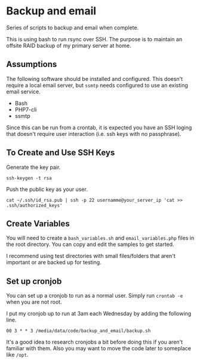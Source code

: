# Backup and email

Series of scripts to backup and email when complete.

This is using bash to run rsync over SSH.  The purpose is to maintain an offsite RAID backup of my primary server at home.

## Assumptions

The following software should be installed and configured.  This doesn't require a local email server, but `ssmtp` needs configured to use an existing email service.

* Bash
* PHP7-cli
* ssmtp

Since this can be run from a crontab, it is expected you have an SSH loging that doesn't require user interaction (i.e. ssh keys with no passphrase).

## To Create and Use SSH Keys

Generate the key pair.

    ssh-keygen -t rsa

Push the public key as your user.

    cat ~/.ssh/id_rsa.pub | ssh -p 22 usernamme@your_server_ip 'cat >> .ssh/authorized_keys'

## Create Variables

You will need to create a `bash_variables.sh` and `email_variables.php` files in the root directory.  You can copy and edit the samples to get started.

I recommend using test directories with small files/folders that aren't important or are backed up for testing.

## Set up cronjob

You can set up a cronjob to run as a normal user.  Simply run `crontab -e` when you are not root.

I put my cronjob up to run at 3am each Wednesday by adding the following line.

    00 3 * * 3 /media/data/code/backup_and_email/backup.sh

It's a good idea to research cronjobs a bit before doing this if you aren't familiar with them.  Also you may want to move the code later to someplace like `/opt`.
